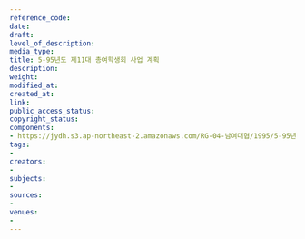 ```yaml
---
reference_code: 
date: 
draft: 
level_of_description: 
media_type: 
title: 5-95년도 제11대 총여학생회 사업 계획
description: 
weight: 
modified_at: 
created_at: 
link: 
public_access_status: 
copyright_status: 
components:
- https://jydh.s3.ap-northeast-2.amazonaws.com/RG-04-남여대협/1995/5-95년도+제11대+총여학생회+사업+계획.pdf
tags:
- 
creators:
- 
subjects:
- 
sources:
- 
venues:
- 
---
```

